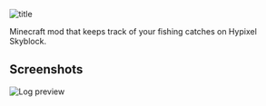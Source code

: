![title](https://i.imgur.com/1ydbCDJ.png)


Minecraft mod that keeps track of your fishing catches on Hypixel Skyblock.

## Screenshots
![Log preview](https://i.imgur.com/1iqbnZK.png)
